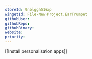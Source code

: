 ```yaml
---
storeId: 9nblggh516xp
wingetId: File-New-Project.EarTrumpet
githubUser: 
githubRepo: 
githubBinary: 
website: 
priority: 
---
```


[[Install personalisation apps]]